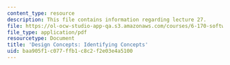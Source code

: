 ```yaml
---
content_type: resource
description: This file contains information regarding lecture 27.
file: https://ol-ocw-studio-app-qa.s3.amazonaws.com/courses/6-170-software-studio-spring-2013/baa905f1c077ffb1c8c2f2e03e4a5100_MIT6_170S13_27-con-idntfyg.pdf
file_type: application/pdf
resourcetype: Document
title: 'Design Concepts: Identifying Concepts'
uid: baa905f1-c077-ffb1-c8c2-f2e03e4a5100
---
```

